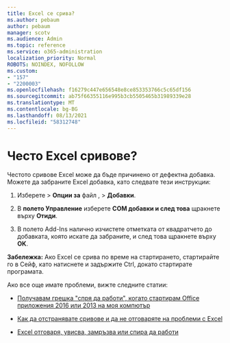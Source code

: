 ```yaml
---
title: Excel се срива?
ms.author: pebaum
author: pebaum
manager: scotv
ms.audience: Admin
ms.topic: reference
ms.service: o365-administration
localization_priority: Normal
ROBOTS: NOINDEX, NOFOLLOW
ms.custom:
- "157"
- "2200003"
ms.openlocfilehash: f16279c447e656548e8ce853353766c5c65df156
ms.sourcegitcommit: ab75f66355116e995b3cb5505465b31989339e28
ms.translationtype: MT
ms.contentlocale: bg-BG
ms.lasthandoff: 08/13/2021
ms.locfileid: "58312748"
---
```

# <a name="frequent-excel-crashes"></a>Често Excel сривове?

Честото сривове Excel може да бъде причинено от дефектна добавка. Можете да забраните Excel добавка, като следвате тези инструкции:
  
1. Изберете  \> **Опции за** файл , \> **Добавки**.

2. В **полето Управление** изберете **COM добавки и след това** щракнете върху **Отиди**.

3. В полето Add-Ins налично изчистете отметката от квадратчето до добавката, която искате да забраните, и след това щракнете върху **OK**.

**Забележка:** Ако Excel се срива по време на стартирането, стартирайте го в Сейф, като натиснете и задържите Ctrl, докато стартирате програмата.
  
Ако все още имате проблеми, вижте следните статии:
  
- [Получавам грешка "спря да работи", когато стартирам Office приложения 2016 или 2013 на моя компютър](https://support.office.com/article/52bd7985-4e99-4a35-84c8-2d9b8301a2fa.aspx)

- [Как да отстранявате сривове и да не отговаряте на проблеми с Excel](https://support.microsoft.com/help/2758592/how-to-troubleshoot-crashing-and-not-responding-issues-with-excel)

- [Excel отговаря, увисва, замръзва или спира да работи](https://support.office.com/article/37e7d3c9-9e84-40bf-a805-4ca6853a1ff4.aspx)
